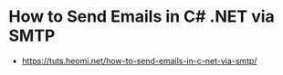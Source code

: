 # How to Send Emails in C# .NET via SMTP
* https://tuts.heomi.net/how-to-send-emails-in-c-net-via-smtp/